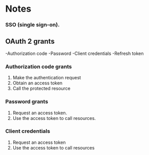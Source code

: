 # Notes

### SSO (single sign-on).

## OAuth 2 grants 
 -Authorization code
 -Password
 -Client credentials
 -Refresh token


### Authorization code grants
1. Make the authentication request
2. Obtain an access token
3. Call the protected resource
 
### Password grants
1. Request an access token.
2. Use the access token to call resources.

### Client credentials
1. Request an access token
2. Use the access token to call resources
